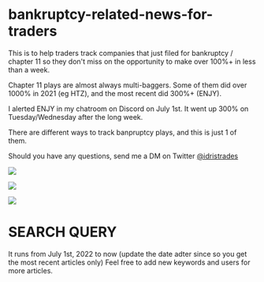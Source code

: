 # bankruptcy-related-news-for-traders

This is to help traders track companies that just filed for bankruptcy / chapter 11 so they don't miss on the opportunity to make over 100%+ in less than a week.

Chapter 11 plays are almost always multi-baggers. Some of them did over 1000% in 2021 (eg HTZ), and the most recent did 300%+ (ENJY).

I alerted ENJY in my chatroom on Discord on July 1st. It went up 300% on Tuesday/Wednesday after the long week.

There are different ways to track banpruptcy plays, and this is just 1 of them.

Should you have any questions, send me a DM on Twitter [@idristrades](https://twitter.com/idristrades)

![](https://twitter.com/IdrisTrades/status/1544409358431313920)

![](https://twitter.com/IdrisTrades/status/1544675868093587456)

![](https://twitter.com/IdrisTrades/status/1536803655386636290)




# SEARCH QUERY #

It runs from July 1st, 2022 to now (update the date adter since so you get the most recent articles only)
Feel free to add new keywords and users for more articles.

